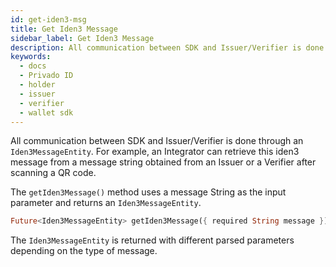 ```yaml
---
id: get-iden3-msg
title: Get Iden3 Message
sidebar_label: Get Iden3 Message
description: All communication between SDK and Issuer/Verifier is done through an Iden3MessageEntity.
keywords:
  - docs
  - Privado ID
  - holder
  - issuer
  - verifier
  - wallet sdk
---
```


All communication between SDK and Issuer/Verifier is done through an `Iden3MessageEntity`. For example, an Integrator can retrieve this iden3 message from a message string obtained from an Issuer or a Verifier after scanning a QR code.

The `getIden3Message()` method uses a message String as the input parameter and returns an `Iden3MessageEntity`.

```dart
Future<Iden3MessageEntity> getIden3Message({ required String message });
```

The `Iden3MessageEntity` is returned with different parsed parameters depending on the type of message.
